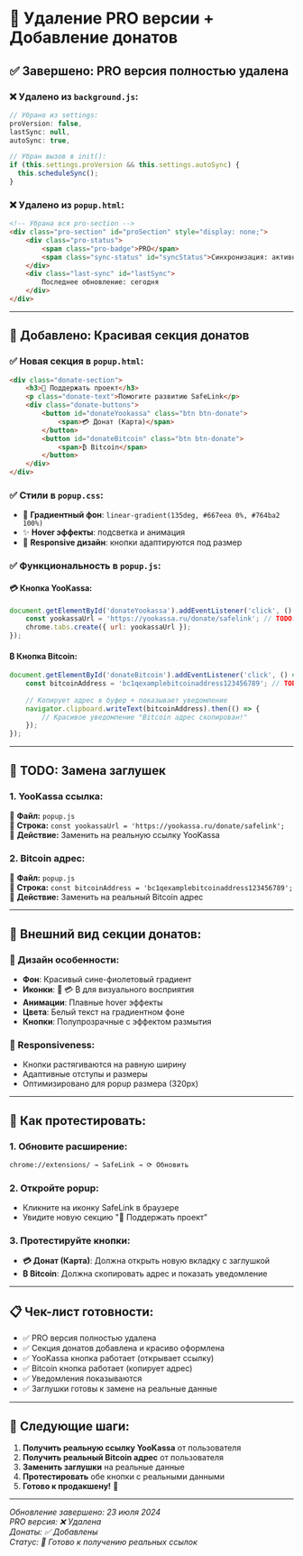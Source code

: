 # 🔄 Удаление PRO версии + Добавление донатов

## ✅ **Завершено: PRO версия полностью удалена**

### ❌ **Удалено из `background.js`:**
```javascript
// Убрано из settings:
proVersion: false,
lastSync: null,
autoSync: true,

// Убран вызов в init():
if (this.settings.proVersion && this.settings.autoSync) {
  this.scheduleSync();
}
```

### ❌ **Удалено из `popup.html`:**
```html
<!-- Убрана вся pro-section -->
<div class="pro-section" id="proSection" style="display: none;">
    <div class="pro-status">
        <span class="pro-badge">PRO</span>
        <span class="sync-status" id="syncStatus">Синхронизация: активна</span>
    </div>
    <div class="last-sync" id="lastSync">
        Последнее обновление: сегодня
    </div>
</div>
```

---

## 🎁 **Добавлено: Красивая секция донатов**

### ✅ **Новая секция в `popup.html`:**
```html
<div class="donate-section">
    <h3>💝 Поддержать проект</h3>
    <p class="donate-text">Помогите развитию SafeLink</p>
    <div class="donate-buttons">
        <button id="donateYookassa" class="btn btn-donate">
            <span>💳 Донат (Карта)</span>
        </button>
        <button id="donateBitcoin" class="btn btn-donate">
            <span>₿ Bitcoin</span>
        </button>
    </div>
</div>
```

### ✅ **Стили в `popup.css`:**
- 🎨 **Градиентный фон**: `linear-gradient(135deg, #667eea 0%, #764ba2 100%)`
- ✨ **Hover эффекты**: подсветка и анимация
- 🎯 **Responsive дизайн**: кнопки адаптируются под размер

### ✅ **Функциональность в `popup.js`:**

#### **💳 Кнопка YooKassa:**
```javascript
document.getElementById('donateYookassa').addEventListener('click', () => {
    const yookassaUrl = 'https://yookassa.ru/donate/safelink'; // TODO: Заменить
    chrome.tabs.create({ url: yookassaUrl });
});
```

#### **₿ Кнопка Bitcoin:**
```javascript
document.getElementById('donateBitcoin').addEventListener('click', () => {
    const bitcoinAddress = 'bc1qexamplebitcoinaddress123456789'; // TODO: Заменить
    
    // Копирует адрес в буфер + показывает уведомление
    navigator.clipboard.writeText(bitcoinAddress).then(() => {
        // Красивое уведомление "Bitcoin адрес скопирован!"
    });
});
```

---

## 🔗 **TODO: Замена заглушек**

### **1. YooKassa ссылка:**
📁 **Файл:** `popup.js`  
📍 **Строка:** `const yookassaUrl = 'https://yookassa.ru/donate/safelink';`  
🎯 **Действие:** Заменить на реальную ссылку YooKassa

### **2. Bitcoin адрес:**
📁 **Файл:** `popup.js`  
📍 **Строка:** `const bitcoinAddress = 'bc1qexamplebitcoinaddress123456789';`  
🎯 **Действие:** Заменить на реальный Bitcoin адрес

---

## 🎨 **Внешний вид секции донатов:**

### **🌈 Дизайн особенности:**
- **Фон**: Красивый сине-фиолетовый градиент
- **Иконки**: 💝 💳 ₿ для визуального восприятия
- **Анимации**: Плавные hover эффекты
- **Цвета**: Белый текст на градиентном фоне
- **Кнопки**: Полупрозрачные с эффектом размытия

### **📱 Responsiveness:**
- Кнопки растягиваются на равную ширину
- Адаптивные отступы и размеры
- Оптимизировано для popup размера (320px)

---

## 🚀 **Как протестировать:**

### **1. Обновите расширение:**
```bash
chrome://extensions/ → SafeLink → ⟳ Обновить
```

### **2. Откройте popup:**
- Кликните на иконку SafeLink в браузере
- Увидите новую секцию "💝 Поддержать проект"

### **3. Протестируйте кнопки:**
- **💳 Донат (Карта)**: Должна открыть новую вкладку с заглушкой
- **₿ Bitcoin**: Должна скопировать адрес и показать уведомление

---

## 📋 **Чек-лист готовности:**

- ✅ PRO версия полностью удалена
- ✅ Секция донатов добавлена и красиво оформлена
- ✅ YooKassa кнопка работает (открывает ссылку)
- ✅ Bitcoin кнопка работает (копирует адрес)
- ✅ Уведомления показываются
- ✅ Заглушки готовы к замене на реальные данные

---

## 🎯 **Следующие шаги:**

1. **Получить реальную ссылку YooKassa** от пользователя
2. **Получить реальный Bitcoin адрес** от пользователя  
3. **Заменить заглушки** на реальные данные
4. **Протестировать** обе кнопки с реальными данными
5. **Готово к продакшену!** 🚀

---

*Обновление завершено: 23 июля 2024*  
*PRO версия: ❌ Удалена*  
*Донаты: ✅ Добавлены*  
*Статус: 🎯 Готово к получению реальных ссылок* 